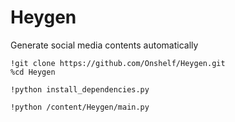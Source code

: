 # Heygen

Generate social media contents automatically

```
!git clone https://github.com/Onshelf/Heygen.git
%cd Heygen
```

```
!python install_dependencies.py
```
```
!python /content/Heygen/main.py
```
